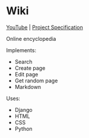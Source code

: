 # Wiki

[YouTube](https://www.youtube.com/watch?v=1PAHIsfqCcs) |
[Project Specification](https://cs50.harvard.edu/web/2020/projects/1/wiki/)

Online encyclopedia

Implements:
- Search
- Create page
- Edit page
- Get random page
- Markdown

Uses:
- Django
- HTML
- CSS
- Python
